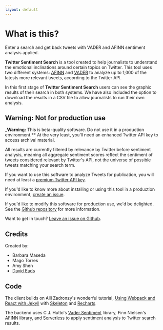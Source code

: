 ```yaml
---
layout: default
---
```


# What is this?

Enter a search and get back tweets with VADER and AFINN sentiment analysis applied.

**Twitter Sentiment Search** is a tool created to help journalists to understand the emotional inclinations around certain topics on Twitter. This tool uses two different systems: [AFINN](http://www2.imm.dtu.dk/pubdb/views/edoc_download.php/6006/pdf/imm6006.pdf) and [VADER](http://comp.social.gatech.edu/papers/icwsm14.vader.hutto.pdf) to analyze up to 1,000 of the latests more relevant tweets, according to the Twitter API.

In this first stage of **Twitter Sentiment Search** users can see the graphic results of their search in both systems. We have also included the option to download the results in a CSV file to allow journalists to run their own analysis.

## Warning: Not for production use

_**Warning:** This is beta-quality software. Do not use it in a production environment.** At the very least, you'll need an enhanced Twitter API key to access archival material.

All results are currently filtered by relevance by Twitter before sentiment analysis, meaning all aggregate sentiment scores reflect the sentiment of tweets considered relevant by Twitter's API, not the universe of possible tweets matching your search term.

If you want to use this software to analyze Tweets for publication, you will need at least a [premium Twitter API key](https://developer.twitter.com/en/pricing).

If you'd like to know more about installing or using this tool in a production environment, [create an issue](https://github.com/eads/sentiment-search/issues).

If you'd like to modify this software for production use, we'd be delighted. See the [Github repository](https://github.com/eads/sentiment-search) for more information.

Want to get in touch? [Leave an issue on Github](https://github.com/eads/sentiment-search/issues).

## Credits

Created by:

* Barbara Maseda
* Mago Torres
* Amy Shen
* [David Eads](https://twitter.com/eads)

## Code

The client builds on Alli Zadronzy's wonderful tutorial, [Using Webpack and React with Jekyll](https://medium.com/@allizadrozny/using-webpack-and-react-with-jekyll-cfe137f8a2cc) with [Skeleton](https://github.com/whatsnewsaes/Skeleton-Sass) and [Recharts](http://recharts.org/).

The backend uses C.J. Hutto's [Vader Sentiment](https://github.com/cjhutto/vaderSentiment) library, Finn Nielsen's [AFINN](https://github.com/fnielsen/afinn) library, and [Serverless](https://serverless.com/) to apply sentiment analysis to Twitter search results.

